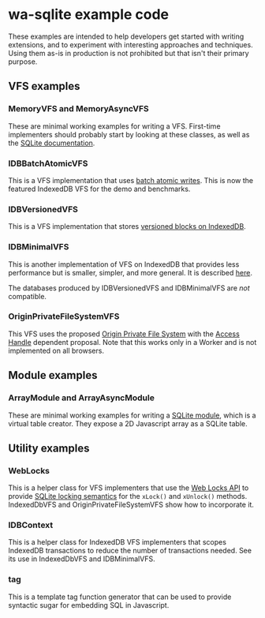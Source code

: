 # wa-sqlite example code
These examples are intended to help developers get started with writing extensions,
and to experiment with interesting approaches and techniques. Using them as-is in
production is not prohibited but that isn't their primary purpose.

## VFS examples
### MemoryVFS and MemoryAsyncVFS
These are minimal working examples for writing a VFS. First-time implementers should
probably start by looking at these classes, as well as the
[SQLite documentation](https://www.sqlite.org/vfs.html).

### IDBBatchAtomicVFS
This is a VFS implementation that uses
[batch atomic writes](https://github.com/rhashimoto/wa-sqlite/discussions/47).
This is now the featured IndexedDB VFS for the demo and benchmarks.

### IDBVersionedVFS
This is a VFS implementation that stores
[versioned blocks on IndexedDB](https://github.com/rhashimoto/wa-sqlite/discussions/37).

### IDBMinimalVFS
This is another implementation of VFS on IndexedDB that provides less performance
but is smaller, simpler, and more general. It is described
[here](https://github.com/rhashimoto/wa-sqlite/discussions/46).

The databases produced by IDBVersionedVFS and IDBMinimalVFS are _not_ compatible.

### OriginPrivateFileSystemVFS
This VFS uses the proposed
[Origin Private File System](https://wicg.github.io/file-system-access/#wellknowndirectory-origin-private-file-system)
with the
[Access Handle](https://github.com/WICG/file-system-access/blob/main/AccessHandle.md)
dependent proposal. Note that this works only in a Worker and is not implemented
on all browsers.

## Module examples
### ArrayModule and ArrayAsyncModule
These are minimal working examples for writing a
[SQLite module](https://www.sqlite.org/c3ref/module.html),
which is a virtual table creator. They expose a 2D Javascript
array as a SQLite table.

## Utility examples
### WebLocks
This is a helper class for VFS implementers that use the
[Web Locks API](https://developer.mozilla.org/en-US/docs/Web/API/Web_Locks_API)
to provide
[SQLite locking semantics](https://www.sqlite.org/lockingv3.html)
for the `xLock()` and `xUnlock()` methods. IndexedDbVFS and OriginPrivateFileSystemVFS
show how to incorporate it.

### IDBContext
This is a helper class for IndexedDB VFS implementers that scopes
IndexedDB transactions to reduce the number of transactions needed.
See its use in IndexedDbVFS and IDBMinimalVFS.

### tag
This is a template tag function generator that can be used to
provide syntactic sugar for embedding SQL in Javascript.
